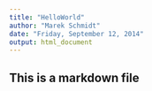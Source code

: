 ```yaml
---
title: "HelloWorld"
author: "Marek Schmidt"
date: "Friday, September 12, 2014"
output: html_document
---
```


## This is a markdown file

